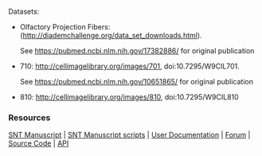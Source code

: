 Datasets:

- Olfactory Projection Fibers: (http://diademchallenge.org/data_set_downloads.html).

  See https://pubmed.ncbi.nlm.nih.gov/17382886/ for original publication

  

- 710: http://cellimagelibrary.org/images/701,  doi:10.7295/W9CIL701.

  See https://pubmed.ncbi.nlm.nih.gov/10651865/ for original publication

  

- 810: http://cellimagelibrary.org/images/810, doi:10.7295/W9CIL810



### Resources

[SNT Manuscript](https://doi.org/10.1101/2020.07.13.179325) | [SNT Manuscript scripts](https://github.com/morphonets/SNTmanuscript) | [User Documentation](https://imagej.net/SNT) | [Forum](https://forum.image.sc/tags/snt) | [Source Code](https://github.com/morphonets/SNT/) | [API](https://morphonets.github.io/SNT/) 